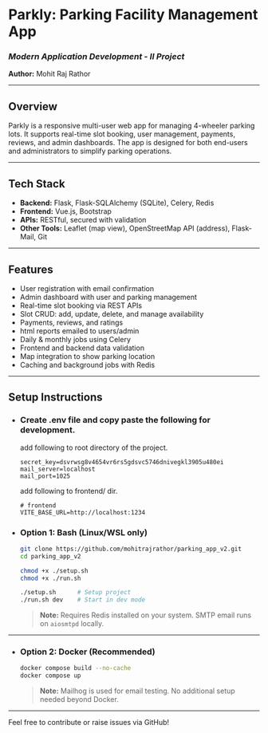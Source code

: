 # Parkly: Parking Facility Management App

### *Modern Application Development - II Project*

**Author:** Mohit Raj Rathor

---

## Overview

Parkly is a responsive multi-user web app for managing 4-wheeler parking lots. It supports real-time slot booking, user management, payments, reviews, and admin dashboards. The app is designed for both end-users and administrators to simplify parking operations.

---

## Tech Stack

* **Backend:** Flask, Flask-SQLAlchemy (SQLite), Celery, Redis
* **Frontend:** Vue.js, Bootstrap
* **APIs:** RESTful, secured with validation
* **Other Tools:** Leaflet (map view), OpenStreetMap API (address), Flask-Mail, Git

---

## Features

* User registration with email confirmation
* Admin dashboard with user and parking management
* Real-time slot booking via REST APIs
* Slot CRUD: add, update, delete, and manage availability
* Payments, reviews, and ratings
* html reports emailed to users/admin
* Daily & monthly jobs using Celery
* Frontend and backend data validation
* Map integration to show parking location
* Caching and background jobs with Redis


---

## Setup Instructions
+ ### Create .env file and copy paste the following for development.
    add following to root directory of the project.
    ```env
    secret_key=dsvrwsg8v4654vr6rs5gdsvc5746dnivegkl3905u480ei
    mail_server=localhost
    mail_port=1025
    ```

    add following to frontend/ dir.
    ```env
    # frontend
    VITE_BASE_URL=http://localhost:1234
    ```



+ ### Option 1: Bash (Linux/WSL only)

    ```bash
    git clone https://github.com/mohitrajrathor/parking_app_v2.git  
    cd parking_app_v2  

    chmod +x ./setup.sh  
    chmod +x ./run.sh  

    ./setup.sh      # Setup project  
    ./run.sh dev    # Start in dev mode  
    ```

    > **Note:** Requires Redis installed on your system.
    > SMTP email runs on `aiosmtpd` locally.

---

+ ### Option 2: Docker (Recommended)

    ```bash
    docker compose build --no-cache  
    docker compose up  
    ```

    > **Note:** Mailhog is used for email testing. No additional setup needed beyond Docker.

---
Feel free to contribute or raise issues via GitHub!
